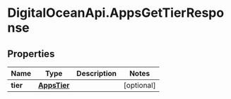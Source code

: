 # DigitalOceanApi.AppsGetTierResponse

## Properties
Name | Type | Description | Notes
------------ | ------------- | ------------- | -------------
**tier** | [**AppsTier**](AppsTier.md) |  | [optional] 
